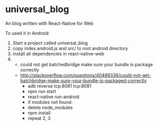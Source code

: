 # universal_blog
An blog written with React-Native for Web

To used it in Android: 
1. Start a project called universal_blog
2. copy index.android.js and src/ to root android directory
3. install all dependencies in react-native-web
4. - could not get batchedbridge make sure your bundle is package correctly
    - http://stackoverflow.com/questions/40489336/could-not-get-batchbridge-make-sure-your-bundle-is-packaged-correctly
        - adb reverse tcp:8081 tcp:8081
        - npm run start
        - react-native run-android
        - if modules not found:
	    - delete node_modules
	    - npm install
	    - repeat 2, 3
